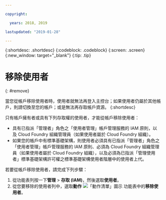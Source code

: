 ```yaml
---

copyright:

  years: 2018, 2019

lastupdated: "2019-01-28"

---
```


{:shortdesc: .shortdesc}
{:codeblock: .codeblock}
{:screen: .screen}
{:new_window: target="_blank"}
{:tip: .tip}

# 移除使用者
{: #remove}

當您從帳戶移除使用者時，使用者就無法再登入主控台；如果使用者仍屬於其他帳戶，則請切換至您的帳戶；或是無法再存取帳戶資源。
{:shortdesc}

只有帳戶擁有者或具有下列存取權的使用者，才能從帳戶移除使用者：

* 具有已指派「管理者」角色之「使用者管理」帳戶管理服務的 IAM 原則，以及 Cloud Foundry 組織管理員（如果使用者屬於 Cloud Foundry 組織）。
* 如果您的帳戶中有標準基礎架構，則使用者必須具有已指派「管理者」角色之「使用者管理」帳戶管理服務的 IAM 原則、必須為 Cloud Foundry 組織管理員（如果使用者屬於 Cloud Foundry 組織），以及必須為已指派「管理使用者」標準基礎架構許可權之標準基礎架構使用者階層中的使用者上代。 

若要從帳戶移除使用者，請完成下列步驟： 

1. 從功能表列按一下**管理** &gt; **存取 (IAM)**，然後選取**使用者**。
2. 從您要移除的使用者列中，選取**動作** ![「動作清單」圖示](../icons/action-menu-icon.svg) 功能表中的**移除使用者**。 

